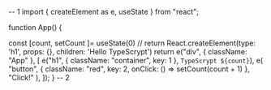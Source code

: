 -- 1
import { createElement as e, useState } from "react";

function App() {

const [count, setCount ]= useState(0)
  // return React.createElement(type: 'h1', props: {}, children: 'Hello TypeScrypt')
  return e("div", { className: "App" }, [
    e("h1", { className: "container", key: 1 }, `TypeScrypt ${count}`),
    e(
      "button",
      { className: "red", key: 2, onClick: () => setCount(count + 1) },
      "Click!"
    ),
  ]);
}
-- 2
